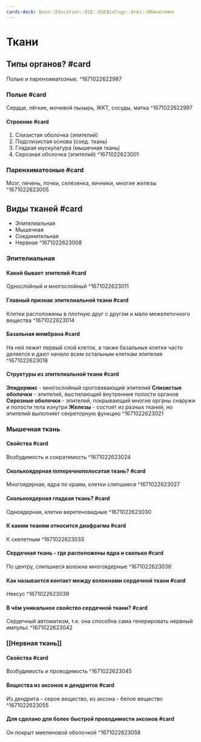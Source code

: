 ```yaml
---
cards-deck: Base::Education::EGE::EGEBiology::Anki::06Анатомия
---
```


# Ткани

## Типы органов? #card 
Полые и паренхиматозные.
^1671022622987

### Полые #card 
Сердце, лёгкие, мочевой пызырь, ЖКТ, сосуды, матка
^1671022622997

#### Строение #card 
1. Слизистая оболочка (эпителий)
2. Подслизистая основа (соед. ткань)
3. Гладкая мускулатура (мышечная ткань)
4. Серозная оболочка (эпителий)
^1671022623001

### Паренхиматозные #card 
Мозг, печень, почки, селёзенка, яичники, многие железы
^1671022623005


## Виды тканей #card 
- Эпителиальная
- Мышечная 
- Соединительная
- Нервная
^1671022623008

### Эпителиальная 

#### Какой бывает эпителий #card 
Однослойный и многослойный
^1671022623011

#### Главный признак эпителиальной ткани #card 
Клетки расположены в плотную друг с другом и мало межклеточного вещества
^1671022623014

#### Базальная мембрана #card 
На ней лежит первый слой клеток, а также базальные клетки часто деляется и дают начало всем остальным клеткам эпителия
^1671022623018

#### Структуры из эпителиальной ткани #card 
**Эпидермис** - многослойный ороговевающий эпителий
**Слизистые оболочки** - эпителий, выстилающий внутренние полости органов 
**Серозные оболочки** - эпителий, покрывающий многие органы снаружи и полости тела изнутри
**Железы** - состоят из разных тканей, но эпителий выполняет секреторную функцию 
^1671022623021

### Мышечная ткань

#### Свойства #card 
Возбудимость и сократимость
^1671022623024

#### Сколькоядерная поперечнополосатая ткань? #card 
Многоядерная, ядра по краям, клетки слипшиеся
^1671022623027

#### Сколькоядерная гладкая ткань? #card 
Одноядерная, клетки веретеновидные
^1671022623030

#### К каким тканям относится диафрагма #card 
К скелетным
^1671022623033

#### Сердечная ткань - где расположены ядра и сколько #card
По центру, слипшиеся волокна многоядерные
^1671022623036

#### Как называется контакт между волокнами сердечной ткани #card 
Нексус
^1671022623039

#### В чём уникальное свойство сердечной ткани? #card 
Сердечный автоматизм, т.е. она способна сама генерировать нервный импульс
^1671022623042

### [[Нервная ткань]] 

#### Свойства #card 
Возбудимость и проводимость
^1671022623045

#### Вещества из аксонов и дендритов #card
Из дендрита - серое вещество, из аксона - белое вещество
^1671022623055

#### Для сделано для более быстрой проводимости аксонов #card
Он покрыт миелиновой оболочкой
^1671022623058

